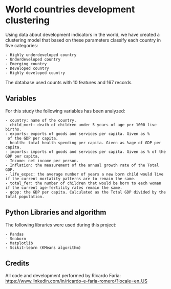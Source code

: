
# World countries development clustering

Using data about development indicators in the world, we have created a clustering model that based on these parameters classify each country in five categories:

    - Highly underdeveloped country
    - Underdeveloped country
    - Emerging country
    - Developed country
    - Highly developed country

The database used counts with 10 features and 167 records.


## Variables

For this study the following variables has been analyzed:

    - country: name of the country.
    - child_mort: death of children under 5 years of age per 1000 live births.
    - exports: exports of goods and services per capita. Given as %
     of the GDP per capita.
    - health: total health spending per capita. Given as %age of GDP per capita.
    - imports: imports of goods and services per capita. Given as % of the GDP per capita.
    - Income: net income per person.
    - Inflation: the measurement of the annual growth rate of the Total GDP.
    - life_expec: the average number of years a new born child would live if the current mortality patterns are to remain the same.
    - total_fer: the number of children that would be born to each woman if the current age-fertility rates remain the same.
    - gdpp: the GDP per capita. Calculated as the Total GDP divided by the total population.
## Python Libraries and algorithm

The following libraries were used during this project:

    - Pandas
    - Seaborn
    - Matplotlib
    - Scikit-learn (KMeans algorithm)
## Credits

All code and development performed by Ricardo Faría: https://www.linkedin.com/in/ricardo-e-faria-romero/?locale=en_US
